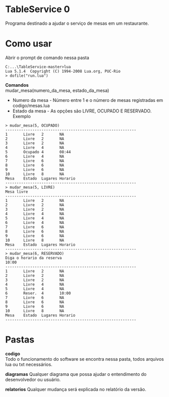 # TableService 0
Programa destinado a ajudar o serviço de mesas em um restaurante.

# Como usar
Abrir o prompt de comando nessa pasta
```
C:...\TableService-master>lua
Lua 5.1.4  Copyright (C) 1994-2008 Lua.org, PUC-Rio
> dofile("run.lua")
```

__Comandos__    
mudar_mesa(numero_da_mesa, estado_da_mesa)
* Numero da mesa - Número entre 1 e o número de mesas registradas em codigo/mesas.lua
* Estado da mesa - As opções são LIVRE, OCUPADO E RESERVADO.
Exemplo
```
> mudar_mesa(5, OCUPADO)
----------------------------------------------------------
1       Livre   2       NA
2       Livre   2       NA
3       Livre   2       NA
4       Livre   4       NA
5       Ocupado 4       08:44
6       Livre   4       NA
7       Livre   6       NA
8       Livre   6       NA
9       Livre   6       NA
10      Livre   8       NA
Mesa    Estado  Lugares Horario
----------------------------------------------------------
> mudar_mesa(5, LIVRE)
Mesa livre
----------------------------------------------------------
1       Livre   2       NA
2       Livre   2       NA
3       Livre   2       NA
4       Livre   4       NA
5       Livre   4       NA
6       Livre   4       NA
7       Livre   6       NA
8       Livre   6       NA
9       Livre   6       NA
10      Livre   8       NA
Mesa    Estado  Lugares Horario
----------------------------------------------------------
> mudar_mesa(6, RESERVADO)
Diga o horario da reserva
10:00
----------------------------------------------------------
1       Livre   2       NA
2       Livre   2       NA
3       Livre   2       NA
4       Livre   4       NA
5       Livre   4       NA
6       Reser.  4       10:00
7       Livre   6       NA
8       Livre   6       NA
9       Livre   6       NA
10      Livre   8       NA
Mesa    Estado  Lugares Horario
----------------------------------------------------------
```

# Pastas
__codigo__    
Todo o funcionamento do software se encontra nessa pasta, todos arquivos lua ou txt necessários.

__diagramas__
Qualquer diagrama que possa ajudar o entendimento do desenvolvedor ou usuário.

__relatorios__
Qualquer mudança será explicada no relatório da versão.
